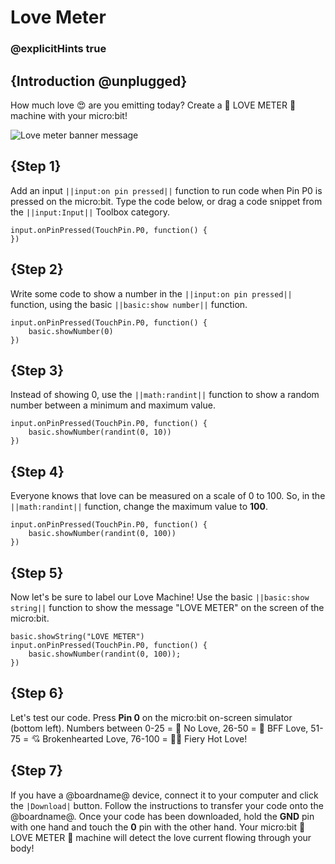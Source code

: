 # Love Meter

### @explicitHints true

## {Introduction @unplugged}

How much love 😍 are you emitting today? Create a 💓 LOVE METER 💓 machine with your micro:bit!

![Love meter banner message](/static/mb/projects/love-meter/love-meter.gif)

## {Step 1}

Add an input ``||input:on pin pressed||`` function to run code when Pin P0 is pressed on the micro:bit. Type the code below, or drag a code snippet from the ``||input:Input||`` Toolbox category.

```spy
input.onPinPressed(TouchPin.P0, function() {
})
```

## {Step 2}

Write some code to show a number in the ``||input:on pin pressed||`` function, using the basic ``||basic:show number||`` function.

```spy
input.onPinPressed(TouchPin.P0, function() {
    basic.showNumber(0)
})
```

## {Step 3}

Instead of showing 0, use the ``||math:randint||`` function to show a random number between a minimum and maximum value.

```spy
input.onPinPressed(TouchPin.P0, function() {
    basic.showNumber(randint(0, 10))
})
```

## {Step 4}

Everyone knows that love can be measured on a scale of 0 to 100. So, in the ``||math:randint||`` function, change the maximum value to **100**.

```spy
input.onPinPressed(TouchPin.P0, function() {
    basic.showNumber(randint(0, 100))
})
```

## {Step 5}

Now let's be sure to label our Love Machine! Use the basic ``||basic:show string||`` function to show the message "LOVE METER" on the screen of the micro:bit.

```spy
basic.showString("LOVE METER")
input.onPinPressed(TouchPin.P0, function() {
    basic.showNumber(randint(0, 100));
})
```

## {Step 6}

Let's test our code. Press **Pin 0** on the micro:bit on-screen simulator (bottom left). Numbers between 0-25 = 🖤 No Love, 26-50 = 🫶 BFF Love, 51-75 = 💘 Brokenhearted Love, 76-100 = 💖🔥 Fiery Hot Love!

## {Step 7}

If you have a @boardname@ device, connect it to your computer and click the ``|Download|`` button. Follow the instructions to transfer your code onto the @boardname@. Once your code has been downloaded, hold the **GND** pin with one hand and touch the **0** pin with the other hand. Your micro:bit 💓 LOVE METER 💓 machine will detect the love current flowing through your body!